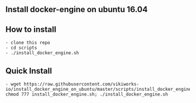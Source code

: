 ## Install docker-engine on ubuntu 16.04

## How to install

	- clone this repo
	- cd scripts
	- ./install_docker_engine.sh

## Quick Install


	- wget https://raw.githubusercontent.com/vikiworks-io/install_docker_engine_on_ubuntu/master/scripts/install_docker_engine.sh; chmod 777 install_docker_engine.sh; ./install_docker_engine.sh



